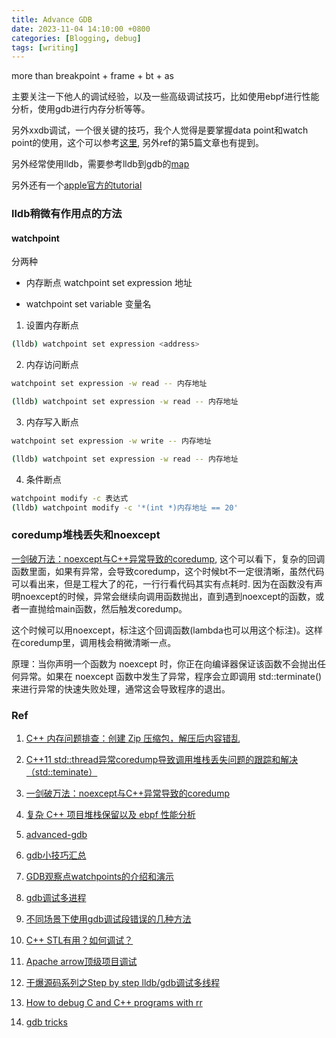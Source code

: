 ```yaml
---
title: Advance GDB
date: 2023-11-04 14:10:00 +0800
categories: [Blogging, debug]
tags: [writing]
---
```


more than breakpoint + frame + bt + as

主要关注一下他人的调试经验，以及一些高级调试技巧，比如使用ebpf进行性能分析，使用gdb进行内存分析等等。

另外xxdb调试，一个很关键的技巧，我个人觉得是要掌握data point和watch point的使用，这个可以参考[这里](https://www.cnblogs.com/liuhanxu/p/16123981.html), 另外ref的第5篇文章也有提到。

另外经常使用lldb，需要参考lldb到gdb的[map](https://lldb.llvm.org/use/map.html)

另外还有一个[apple官方的tutorial](https://developer.apple.com/library/archive/documentation/IDEs/Conceptual/gdb_to_lldb_transition_guide/document/lldb-command-examples.html)

### lldb稍微有作用点的方法

#### watchpoint

分两种

+ 内存断点 watchpoint set expression 地址

+ watchpoint set variable 变量名

1. 设置内存断点

```bash
(lldb) watchpoint set expression <address>
```

2. 内存访问断点

```bash
watchpoint set expression -w read -- 内存地址

(lldb) watchpoint set expression -w read -- 内存地址
```

3. 内存写入断点

```bash
watchpoint set expression -w write -- 内存地址

(lldb) watchpoint set expression -w read -- 内存地址
```

4. 条件断点

```bash
watchpoint modify -c 表达式
(lldb) watchpoint modify -c '*(int *)内存地址 == 20'
```

### coredump堆栈丢失和noexcept

[一剑破万法：noexcept与C++异常导致的coredump](https://zhuanlan.zhihu.com/p/609434714), 这个可以看下，复杂的回调函数里面，如果有异常，会导致coredump，这个时候bt不一定很清晰，虽然代码可以看出来，但是工程大了的花，一行行看代码其实有点耗时. 因为在函数没有声明noexcept的时候，异常会继续向调用函数抛出，直到遇到noexcept的函数，或者一直抛给main函数，然后触发coredump。

这个时候可以用noexcept，标注这个回调函数(lambda也可以用这个标注)。这样在coredump里，调用栈会稍微清晰一点。

原理：当你声明一个函数为 noexcept 时，你正在向编译器保证该函数不会抛出任何异常。如果在 noexcept 函数中发生了异常，程序会立即调用 std::terminate() 来进行异常的快速失败处理，通常这会导致程序的退出。


### Ref

1. [C++ 内存问题排查：创建 Zip 压缩包，解压后内容错乱](https://selfboot.cn/2023/10/19/c++_zip_memory_problem/)

2. [C++11 std::thread异常coredump导致调用堆栈丢失问题的跟踪和解决（std::teminate）](https://zhuanlan.zhihu.com/p/456536345)

3. [一剑破万法：noexcept与C++异常导致的coredump](https://zhuanlan.zhihu.com/p/609434714)

4. [复杂 C++ 项目堆栈保留以及 ebpf 性能分析](https://selfboot.cn/2023/10/17/c++_frame_pointer/)

5. [advanced-gdb](https://interrupt.memfault.com/blog/advanced-gdb)

6. [gdb小技巧汇总](https://www.cnblogs.com/liuhanxu/p/16026260.html)

7. [GDB观察点watchpoints的介绍和演示](https://www.cnblogs.com/liuhanxu/p/16123981.html)

8. [gdb调试多进程](https://www.cnblogs.com/liuhanxu/p/16158842.html)

9. [不同场景下使用gdb调试段错误的几种方法](https://www.cnblogs.com/liuhanxu/p/17446765.html)

10. [C++ STL有用？如何调试？](https://mp.weixin.qq.com/s/UWG-5WZLCavFNuwpfz6NaA)

11. [Apache arrow顶级项目调试](https://mp.weixin.qq.com/s/-XdastMGa3vVrN5nMiQkdw)

12. [干爆源码系列之Step by step lldb/gdb调试多线程](https://mp.weixin.qq.com/s/3-4KDcJgQ2cgqW_KALGstg)

13. [How to debug C and C++ programs with rr](https://developers.redhat.com/blog/2021/05/03/instant-replay-debugging-c-and-c-programs-with-rr#conclusion)

14. [gdb tricks](https://nullprogram.com/blog/2024/01/28/)
